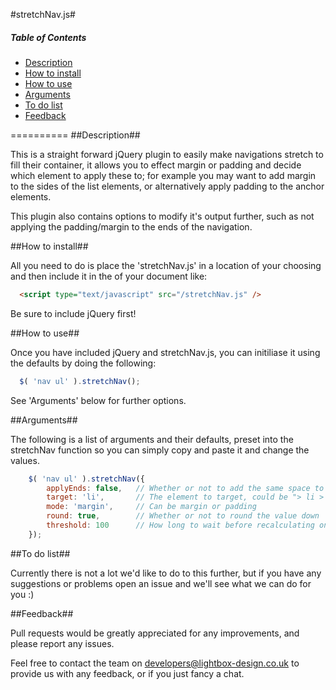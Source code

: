 #stretchNav.js#

##### Table of Contents
- [Description](#description)
- [How to install](#how-to-install)
- [How to use](#how-to-use)
- [Arguments](#arguments)
- [To do list](#to-do-list)
- [Feedback](#feedback)

==========
##Description##

This is a straight forward jQuery plugin to easily make navigations stretch to fill their container, it allows you to effect margin or padding and decide which element to apply these to; for example you may want to add margin to the sides of the list elements, or alternatively apply padding to the anchor elements.

This plugin also contains options to modify it's output further, such as not applying the padding/margin to the ends of the navigation.

##How to install##

All you need to do is place the 'stretchNav.js' in a location of your choosing and then include it in the <head> of your document like:
```html
  <script type="text/javascript" src="/stretchNav.js" />
```
Be sure to include jQuery first!

##How to use##

Once you have included jQuery and stretchNav.js, you can initiliase it using the defaults by doing the following:

```js
  $( 'nav ul' ).stretchNav();
```
See 'Arguments' below for further options.

##Arguments##

The following is a list of arguments and their defaults, preset into the stretchNav function so you can simply copy and paste it and change the values.

```js
	$( 'nav ul' ).stretchNav({
		applyEnds: false,	// Whether or not to add the same space to the end
		target: 'li',		// The element to target, could be "> li > a"
		mode: 'margin',		// Can be margin or padding
		round: true,		// Whether or not to round the value down
		threshold: 100		// How long to wait before recalculating on resize	
	});
```

##To do list##

Currently there is not a lot we'd like to do to this further, but if you have any suggestions or problems open an issue and we'll see what we can do for you :)

##Feedback##

Pull requests would be greatly appreciated for any improvements, and please report any issues.

Feel free to contact the team on developers@lightbox-design.co.uk to provide us with any feedback, or if you just fancy a chat.
